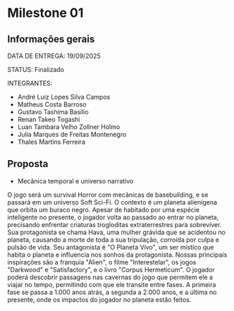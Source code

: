 # Milestone 01

## Informações gerais

DATA DE ENTREGA:
19/09/2025

STATUS:
Finalizado

INTEGRANTES:
- André Luiz Lopes Silva Campos
- Matheus Costa Barroso
- Gustavo Tashima Basílio
- Renan Takeo Togashi
- Luan Tambara Velho Zollner Holmo
- Julia Marques de Freitas Montenegro
- Thales Martins Ferreira <br>

## Proposta
- Mecânica temporal e universo narrativo <br>

O jogo será um survival Horror com mecânicas de basebuilding, e se passará em um universo Soft Sci-Fi. O contexto é um planeta alienígena que orbita um buraco negro.
Apesar de habitado por uma espécie inteligente no presente, o jogador volta ao passado ao entrar no planeta, precisando enfrentar criaturas trogloditas extraterrestres para sobreviver.
Sua protagonista se chama Hava, uma mulher grávida que se acidentou no planeta, causando a morte de toda a sua tripulação, corroída por culpa e pulsão de vida.
Seu antagonista é "O Planeta Vivo", um ser místico que habita o planeta e influencia nos sonhos da protagonista.
Nossas principais inspirações são a franquia "Alien", o filme "Interestelar", os jogos "Darkwood" e "Satisfactory", e o livro "Corpus Hermeticum".
O jogador poderá descobrir passagens nas cavernas do jogo que permitem ele a viajar no tempo, permitindo com que ele transite entre fases.
A primeira fase se passa a 1.000 anos atrás, a segunda a 2.000 anos, e a última no presente, onde os impactos do jogador no planeta estão feitos.

